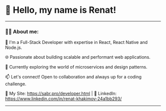 
# 👋 Hello, my name is Renat!

---

### :man_technologist:  About me:

🚀 I'm a Full-Stack Developer with expertise in React, React Native and Node.js. 

🌐 Passionate about building scalable and performant web applications. 

🔧 Currently exploring the world of microservices and design patterns.

📫 Let's connect! Open to collaboration and always up for a coding challenge.

🔗 My Site: https://sabr.pro/developer.html | 💼 LinkedIn: https://www.linkedin.com/in/renat-khakimov-24a1bb293/

---


